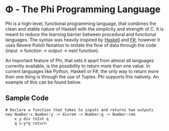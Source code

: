Φ - The Phi Programming Language
======================================

Phi is a high-level, functional programming language, that combines the clean and stable nature of Haskell with the simplicity and strength of C. It is meant to reduce the learning barrier between procedural and functional languages. The syntax was heavily inspired by [Haskell](https://www.haskell.org) and [F#](https://fsharp.org), however it uses Revere Polish Notation to imitate the flow of data through the code (input -> function -> output -> next function).

An important feature of Phi, that sets it apart from almost all languages currently available, is the possibility to return more than one value. In current languages like Python, Haskell or F#, the only way to return more than one thing is through the use of Tuples. Phi supports this natively. An example of this can be found below.

Sample Code
-----------

```
# Declare a function that takes to inputs and returns two outputs
new Number:x Number:y -> divrem -> Number:q -> Number:rem
	x y div toInt q
	q x-y*q return
```
